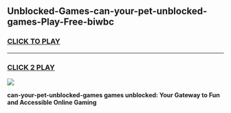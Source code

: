 
## Unblocked-Games-can-your-pet-unblocked-games-Play-Free-biwbc
<h3>
<a href="https://premium76.site?title=can-your-pet-unblocked-games&ref=23A">CLICK TO PLAY</a></h3>
<hr>

<h3>
<a href="https://premium76.site?title=can-your-pet-unblocked-games&ref=23A">CLICK 2 PLAY</a>
  
</h3>

<a href="https://premium76.site?title=can-your-pet-unblocked-games&ref=23A"><img src="https://clearcache.store/games.png"></a>


**can-your-pet-unblocked-games games unblocked: Your Gateway to Fun and Accessible Online Gaming**
